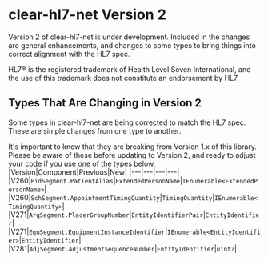 # clear-hl7-net Version 2
Version 2 of clear-hl7-net is under development.  Included in the changes are general enhancements, and changes to some types to bring things into correct alignment with the HL7 spec.

HL7® is the registered trademark of Health Level Seven International, and the use of this trademark does not constitute an endorsement by HL7.

## Types That Are Changing in Version 2
Some types in clear-hl7-net are being corrected to match the HL7 spec.  These are simple changes from one type to another.

It's important to know that they are breaking from Version 1.x of this library.  Please be aware of these before updating to Version 2, and ready to adjust your code if you use one of the types below.
|Version|Component|Previous|New|
|---|---|---|---|
|V260|`PidSegment.PatientAlias`|`ExtendedPersonName`|`IEnumerable<ExtendedPersonName>`|
|V260|`SchSegment.AppointmentTimingQuantity`|`TimingQuantity`|`IEnumerable<TimingQuantity>`|
|V271|`ArqSegment.PlacerGroupNumber`|`EntityIdentifierPair`|`EntityIdentifier`|
|V271|`EquSegment.EquipmentInstanceIdentifier`|`IEnumerable<EntityIdentifier>`|`EntityIdentifier`|
|V281|`AdjSegment.AdjustmentSequenceNumber`|`EntityIdentifier`|`uint?`|